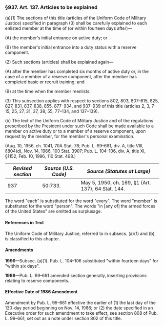 ### §937. Art. 137. Articles to be explained ###

(a)(1) The sections of this title (articles of the Uniform Code of Military Justice) specified in paragraph (3) shall be carefully explained to each enlisted member at the time of (or within fourteen days after)—

(A) the member's initial entrance on active duty; or

(B) the member's initial entrance into a duty status with a reserve component.

(2) Such sections (articles) shall be explained again—

(A) after the member has completed six months of active duty or, in the case of a member of a reserve component, after the member has completed basic or recruit training; and

(B) at the time when the member reenlists.

(3) This subsection applies with respect to sections 802, 803, 807–815, 825, 827, 831, 837, 838, 855, 877–934, and 937–939 of this title (articles 2, 3, 7–15, 25, 27, 31, 37, 38, 55, 77–134, and 137–139).

(b) The text of the Uniform Code of Military Justice and of the regulations prescribed by the President under such Code shall be made available to a member on active duty or to a member of a reserve component, upon request by the member, for the member's personal examination.

(Aug. 10, 1956, ch. 1041, 70A Stat. 78; Pub. L. 99–661, div. A, title VIII, §804(d), Nov. 14, 1986, 100 Stat. 3907; Pub. L. 104–106, div. A, title XI, §1152, Feb. 10, 1996, 110 Stat. 468.)

|*Revised section*|*Source (U.S. Code)*|           *Source (Statutes at Large)*           |
|-----------------|--------------------|--------------------------------------------------|
|       937       |      50:733.       |May 5, 1950, ch. 169, §1 (Art. 137), 64 Stat. 144.|

The word "each" is substituted for the word "every". The word "member" is substituted for the word "person". The words "in [any of] the armed forces of the United States" are omitted as surplusage.

#### References in Text ####

The Uniform Code of Military Justice, referred to in subsecs. (a)(1) and (b), is classified to this chapter.

#### Amendments ####

**1996**—Subsec. (a)(1). Pub. L. 104–106 substituted "within fourteen days" for "within six days".

**1986**—Pub. L. 99–661 amended section generally, inserting provisions relating to reserve components.

#### Effective Date of 1986 Amendment ####

Amendment by Pub. L. 99–661 effective the earlier of (1) the last day of the 120-day period beginning on Nov. 14, 1986; or (2) the date specified in an Executive order for such amendment to take effect, see section 808 of Pub. L. 99–661, set out as a note under section 802 of this title.